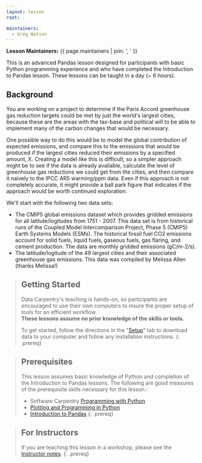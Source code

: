```yaml
---
layout: lesson
root: .

maintainers:
  - Greg Watson
---
```


**Lesson Maintainers:** {{ page.maintainers | join: ', ' }}

This is an advanced Pandas lesson designed for participants with basic Python programming experience and who have completed the Introduction to Pandas lesson. These 
lessons can be taught in a day (~ 6 hours). 

## Background

You are working on a project to determine if the Paris Accord greenhouse gas reduction targets could be met by just the world's largest cities, because these are the areas with
the tax-base and political will to be able to implement many of the carbon changes that would be necessary.

One possible way to do this would be to model the global contribution of expected emissions, and compare this to the emissions that would be produced if the largest cities reduced their emissions by a specified amount, X. Creating a model like this is difficult, so a simpler approach might be to see if the data is already available, calculate 
the level of greenhouse gas reductions we could get from the cities, and then compare it naively to the IPCC AR5 warming/ppm data. Even if this approach is not completely 
accurate, it might provide a ball park figure that indicates if the approach would be worth continued exploration.

We'll start with the following two data sets:

- The CMIP5 global emissions dataset which provides gridded emissions for all latitute/logitudes from 1751 - 2007. This data set is from historical runs of the 
Coupled Model Intercomparison Project, Phase 5 (CMIP5) Earth Systems Models (ESMs). The historical fossil fuel CO2 emissions account for solid fuels, liquid fuels, gaseous fuels, gas flaring, and cement production. The data are monthly gridded emissions (gC/m-2/s).
- The latitude/logitude of the 49 largest cities and their associated greenhouse gas emissions. This data was compiled by Melissa Allen (thanks Melissa!)


> ## Getting Started
>
> Data Carpentry's teaching is hands-on, so participants are encouraged to use
> their own computers to insure the proper setup of tools for an efficient 
> workflow. <br>**These lessons assume no prior knowledge of the skills or tools.**
>
> To get started, follow the directions in the "[Setup](setup/)" tab to 
> download data to your computer and follow any installation instructions.
{: .prereq}

> ## Prerequisites
>
> This lesson assumes basic knowledge of Python and completion of the Introduction to Pandas lessons. The following are good measures of the prerequisite skills necessary for this lesson.:
> - Software Carpentry [Programming with Python](http://swcarpentry.github.io/python-novice-inflammation/) 
> - [Plotting and Programming in Python](https://ornl-training.github.io/python-novice-gapminder/)
> - [Introduction to Pandas](https://ornl-training.github.io/python-pandas)
{: .prereq}

> ## For Instructors
> If you are teaching this lesson in a workshop, please see the 
> [Instructor notes](guide/).
{: .prereq}
